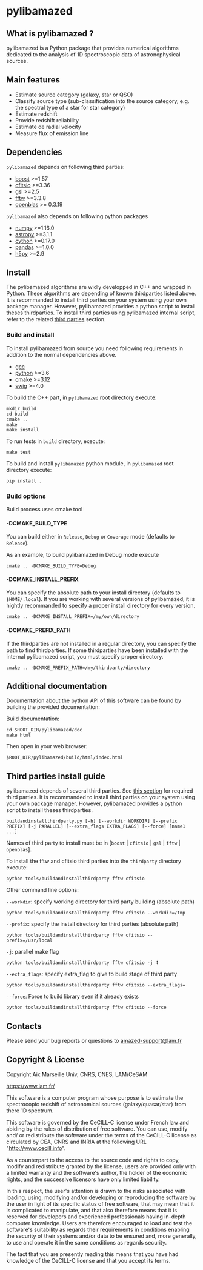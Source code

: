 # pylibamazed

## What is pylibamazed ?

pylibamazed is a Python package that provides numerical algorithms dedicated to the analysis of 1D spectroscopic data of astronophysical sources.

## Main features

* Estimate source category (galaxy, star or QSO)
* Classify source type (sub-classification into the source category, e.g. the spectral type of a star for star category)
* Estimate redshift
* Provide redshift reliability
* Estimate de radial velocity
* Measure flux of emission line

## Dependencies

`pylibamazed` depends on following third parties:
* [boost](https://www.boost.org/) >=1.57
* [cfitsio](https://heasarc.gsfc.nasa.gov/fitsio/) >=3.36
* [gsl](https://www.gnu.org/software/gsl/) >=2.5
* [fftw](http://www.fftw.org/) >=3.3.8
* [openblas](https://www.openblas.net/) >= 0.3.19

`pylibamazed` also depends on following python packages
* [numpy](https://www.numpy.org/) >=1.16.0
* [astropy](https://www.astropy.org/) >=3.1.1
* [cython](https://cython.org/) >=0.17.0
* [pandas](https://pandas.pydata.org/) >=1.0.0
* [h5py](https://www.h5py.org/) >=2.9

## Install

The pylibamazed algorithms are widly developped in C++ and wrapped in Python. These algorithms are depending of known thirdparties listed above. It is recommanded to install third parties on your system using your own package manager. However, pylibamazed provides a python script to install theses thirdparties. To install third parties using pylibamazed internal script, refer to the related [third parties](#Third-parties-install-guide) section.

### Build and install

To install pylibamazed from source you need following requirements in addition to the normal dependencies above.

* [gcc](https://gcc.gnu.org/)
* [python](https://www.python.org/) >=3.6
* [cmake](https://cmake.org/) >=3.12
* [swig](http://www.swig.org/) >=4.0

To build the C++ part, in `pylibamazed` root directory execute:

    mkdir build
    cd build
    cmake ..
    make
    make install

To run tests in `build` directory, execute:

    make test

To build and install `pylibamazed` python module, in `pylibamazed` root directory execute:

    pip install .

### Build options

Build process uses cmake tool

#### -DCMAKE_BUILD_TYPE

You can build either in `Release`, `Debug` or `Coverage` mode (defaults to `Release`).

As an example, to build pylibamazed in Debug mode execute

    cmake .. -DCMAKE_BUILD_TYPE=Debug

#### -DCMAKE_INSTALL_PREFIX

You can specify the absolute path to your install directory (defaults to `$HOME/.local`). If you are working with several versions of pylibamazed, it is hightly recommanded to specify a proper install directory for every version. 

    cmake .. -DCMAKE_INSTALL_PREFIX=/my/own/directory

#### -DCMAKE_PREFIX_PATH

If the thirdparties are not installed in a regular directory, you can specify the path to find thirdparties. If some thirdparties have been installed with the internal pylibamazed script, you must specify proper directory.

    cmake .. -DCMAKE_PREFIX_PATH=/my/thirdparty/directory


## Additional documentation

Documentation about the python API of this software can be found by building the provided documentation:

Build documentation:

    cd $ROOT_DIR/pylibamazed/doc
    make html

Then open in your web browser:

    $ROOT_DIR/pylibamazed/build/html/index.html

## Third parties install guide

pylibamazed depends of several third parties. See [this section](#dependencies) for required third parties. It is recommanded to install third parties on your system using your own package manager. However, pylibamazed provides a python script to install theses thirdparties.

    buildandinstallthirdparty.py [-h] [--workdir WORKDIR] [--prefix PREFIX] [-j PARALLEL] [--extra_flags EXTRA_FLAGS] [--force] [name1 ...]

Names of third party to install must be in [`boost` | `cfitsio` | `gsl` | `fftw` | `openblas`].

To install the fftw and cfitsio third parties into the `thirdparty` directory execute:

    python tools/buildandinstallthirdparty fftw cfitsio

Other command line options:

`--workdir`: specify working directory for third party building (absolute path)

    python tools/buildandinstallthirdparty fftw cfitsio --workdir=/tmp

`--prefix`: specify the install directory for third parties (absolute path)

    python tools/buildandinstallthirdparty fftw cfitsio --prefix=/usr/local

`-j`: parallel make flag

    python tools/buildandinstallthirdparty fftw cfitsio -j 4

`--extra_flags`: specify extra_flag to give to build stage of third party

    python tools/buildandinstallthirdparty fftw cfitsio --extra_flags=

`--force`: Force to build library even if it already exists

    python tools/buildandinstallthirdparty fftw cfitsio --force

## Contacts

Please send your bug reports or questions to amazed-support@lam.fr

## Copyright & License

Copyright  Aix Marseille Univ, CNRS, CNES, LAM/CeSAM

https://www.lam.fr/

This software is a computer program whose purpose is to estimate the
spectrocopic redshift of astronomical sources (galaxy/quasar/star)
from there 1D spectrum.

This software is governed by the CeCILL-C license under French law and
abiding by the rules of distribution of free software.  You can  use, 
modify and/ or redistribute the software under the terms of the CeCILL-C
license as circulated by CEA, CNRS and INRIA at the following URL
"http://www.cecill.info". 

As a counterpart to the access to the source code and  rights to copy,
modify and redistribute granted by the license, users are provided only
with a limited warranty  and the software's author,  the holder of the
economic rights,  and the successive licensors  have only  limited
liability. 

In this respect, the user's attention is drawn to the risks associated
with loading,  using,  modifying and/or developing or reproducing the
software by the user in light of its specific status of free software,
that may mean  that it is complicated to manipulate,  and  that  also
therefore means  that it is reserved for developers  and  experienced
professionals having in-depth computer knowledge. Users are therefore
encouraged to load and test the software's suitability as regards their
requirements in conditions enabling the security of their systems and/or 
data to be ensured and,  more generally, to use and operate it in the 
same conditions as regards security. 

The fact that you are presently reading this means that you have had
knowledge of the CeCILL-C license and that you accept its terms.
